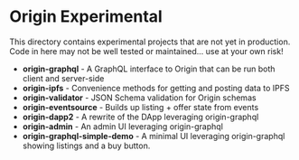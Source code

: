 # Origin Experimental

This directory contains experimental projects that are not yet in production.
Code in here may not be well tested or maintained... use at your own risk!

- **origin-graphql** - A GraphQL interface to Origin that can be run both client and server-side
- **origin-ipfs** - Convenience methods for getting and posting data to IPFS
- **origin-validator** - JSON Schema validation for Origin schemas
- **origin-eventsource** - Builds up listing + offer state from events
- **origin-dapp2** - A rewrite of the DApp leveraging origin-graphql
- **origin-admin** - An admin UI leveraging origin-graphql
- **origin-graphql-simple-demo** - A minimal UI leveraging origin-graphql showing listings and a buy button.
